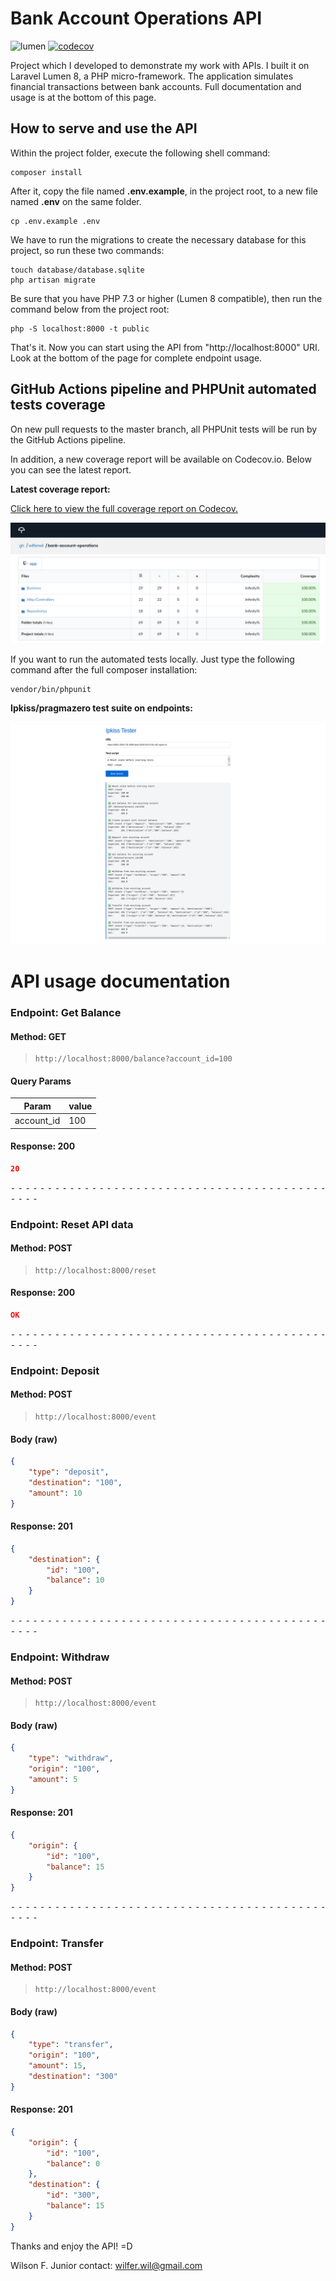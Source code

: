 # Bank Account Operations API

![lumen](https://img.shields.io/badge/lumen-8.0-orange)
[![codecov](https://codecov.io/gh/wilferwil/bank-account-operations/branch/master/graph/badge.svg)](https://codecov.io/gh/wilferwil/bank-account-operations)

Project which I developed to demonstrate my work with APIs. I built it on Laravel Lumen 8, a PHP micro-framework. The application simulates financial transactions between bank accounts. Full documentation and usage is at the bottom of this page.

## How to serve and use the API

Within the project folder, execute the following shell command:

<pre><code>composer install</code></pre>

After it, copy the file named **.env.example**, in the project root, to a new file named **.env** on the same folder.

<pre><code>cp .env.example .env</code></pre>

We have to run the migrations to create the necessary database for this project, so run these two commands:

<pre><code>touch database/database.sqlite
php artisan migrate</code></pre>

Be sure that you have PHP 7.3 or higher (Lumen 8 compatible), then run the command below from the project root:

<pre><code>php -S localhost:8000 -t public</code></pre>

That's it. Now you can start using the API from "http://localhost:8000" URI.
Look at the bottom of the page for complete endpoint usage.

## GitHub Actions pipeline and PHPUnit automated tests coverage

On new pull requests to the master branch, all PHPUnit tests will be run by the GitHub Actions pipeline.

In addition, a new coverage report will be available on Codecov.io. Below you can see the latest report.

**Latest coverage report:**

[Click here to view the full coverage report on Codecov.](https://app.codecov.io/gh/wilferwil/bank-account-operations)

![Latest coverage report](.coverage-overview/screencapture-app-codecov-io-gh-wilferwil-bank-account-operations-2022-04-08-04_03_14.png "PHPUnit coverage report on Codecov")

If you want to run the automated tests locally. Just type the following command after the full composer installation:

<pre><code>vendor/bin/phpunit</code></pre>

**Ipkiss/pragmazero test suite on endpoints:**

![ipkiss/pragmazero test suite](.coverage-overview/screencapture-ipkiss-pragmazero-test-2022-04-08-03_55_51.png "ipkiss/pragmazero test suite")

# API usage documentation

### Endpoint: Get Balance
#### Method: GET
>```
>http://localhost:8000/balance?account_id=100
>```

#### Query Params

|Param|value|
|---|---|
|account_id|100|


#### Response: 200
```json
20
```


⁃ ⁃ ⁃ ⁃ ⁃ ⁃ ⁃ ⁃ ⁃ ⁃ ⁃ ⁃ ⁃ ⁃ ⁃ ⁃ ⁃ ⁃ ⁃ ⁃ ⁃ ⁃ ⁃ ⁃ ⁃ ⁃ ⁃ ⁃ ⁃ ⁃ ⁃ ⁃ ⁃ ⁃ ⁃ ⁃ ⁃ ⁃ ⁃ ⁃ ⁃ ⁃ ⁃ ⁃ ⁃ ⁃ ⁃

### Endpoint: Reset API data
#### Method: POST
>```
>http://localhost:8000/reset
>```

#### Response: 200
```json
OK
```


⁃ ⁃ ⁃ ⁃ ⁃ ⁃ ⁃ ⁃ ⁃ ⁃ ⁃ ⁃ ⁃ ⁃ ⁃ ⁃ ⁃ ⁃ ⁃ ⁃ ⁃ ⁃ ⁃ ⁃ ⁃ ⁃ ⁃ ⁃ ⁃ ⁃ ⁃ ⁃ ⁃ ⁃ ⁃ ⁃ ⁃ ⁃ ⁃ ⁃ ⁃ ⁃ ⁃ ⁃ ⁃ ⁃ ⁃

### Endpoint: Deposit
#### Method: POST
>```
>http://localhost:8000/event
>```
#### Body (**raw**)

```json
{
    "type": "deposit",
    "destination": "100",
    "amount": 10
}
```

#### Response: 201
```json
{
    "destination": {
        "id": "100",
        "balance": 10
    }
}
```


⁃ ⁃ ⁃ ⁃ ⁃ ⁃ ⁃ ⁃ ⁃ ⁃ ⁃ ⁃ ⁃ ⁃ ⁃ ⁃ ⁃ ⁃ ⁃ ⁃ ⁃ ⁃ ⁃ ⁃ ⁃ ⁃ ⁃ ⁃ ⁃ ⁃ ⁃ ⁃ ⁃ ⁃ ⁃ ⁃ ⁃ ⁃ ⁃ ⁃ ⁃ ⁃ ⁃ ⁃ ⁃ ⁃ ⁃

### Endpoint: Withdraw
#### Method: POST
>```
>http://localhost:8000/event
>```
#### Body (**raw**)

```json
{
    "type": "withdraw",
    "origin": "100",
    "amount": 5
}
```

#### Response: 201
```json
{
    "origin": {
        "id": "100",
        "balance": 15
    }
}
```


⁃ ⁃ ⁃ ⁃ ⁃ ⁃ ⁃ ⁃ ⁃ ⁃ ⁃ ⁃ ⁃ ⁃ ⁃ ⁃ ⁃ ⁃ ⁃ ⁃ ⁃ ⁃ ⁃ ⁃ ⁃ ⁃ ⁃ ⁃ ⁃ ⁃ ⁃ ⁃ ⁃ ⁃ ⁃ ⁃ ⁃ ⁃ ⁃ ⁃ ⁃ ⁃ ⁃ ⁃ ⁃ ⁃ ⁃

### Endpoint: Transfer
#### Method: POST
>```
>http://localhost:8000/event
>```
#### Body (**raw**)

```json
{
    "type": "transfer",
    "origin": "100",
    "amount": 15,
    "destination": "300"
}
```

#### Response: 201
```json
{
    "origin": {
        "id": "100",
        "balance": 0
    },
    "destination": {
        "id": "300",
        "balance": 15
    }
}
```


Thanks and enjoy the API! =D

Wilson F. Junior
contact: wilfer.wil@gmail.com
